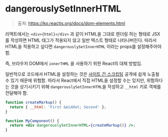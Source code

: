# dangerouslySetInnerHTML

> 출처: https://ko.reactjs.org/docs/dom-elements.html

리액트에서는 `<div>{html}</div>` 과 같이 HTML을 그대로 렌더링 하는 형태로 JSX를 작성하면 HTML 태그가 적용되지 않고 일반 텍스트 형태로 나타나버린다. 따라서 HTML을 적용하고 싶다면 `dangerouslySetInnerHTML` 이라는 props를 설정해주어야 함.

즉, 브라우저 DOM에서 `innerTHML` 을 사용하기 위한 React의 대체 방법임.

일반적으로 코드에서 HTML을 설정하는 것은 [사이트 간 스크립팅](https://ko.wikipedia.org/wiki/사이트_간_스크립팅) 공격에 쉽게 노출될 수 있기 때문에 위험함. 따라서 React에서 직접 HTML을 설정할 수는 있지만, 위험하다는 것을 상기시키기 위해 `dangerouslySetInnerHTML`을 작성하고 `__html` 키로 객체를 전달해야 함.

```jsx
function createMarkup() {
  return { __html: 'First &middot; Second' };
}

function MyComponent() {
  return <div dangerouslySetInnerHTML={createMarkup()} />;
}
```
